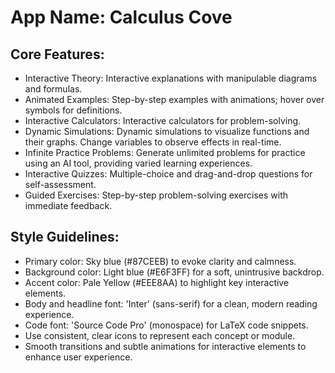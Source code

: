 # **App Name**: Calculus Cove

## Core Features:

- Interactive Theory: Interactive explanations with manipulable diagrams and formulas.
- Animated Examples: Step-by-step examples with animations; hover over symbols for definitions.
- Interactive Calculators: Interactive calculators for problem-solving.
- Dynamic Simulations: Dynamic simulations to visualize functions and their graphs.  Change variables to observe effects in real-time.
- Infinite Practice Problems: Generate unlimited problems for practice using an AI tool, providing varied learning experiences.
- Interactive Quizzes: Multiple-choice and drag-and-drop questions for self-assessment.
- Guided Exercises: Step-by-step problem-solving exercises with immediate feedback.

## Style Guidelines:

- Primary color: Sky blue (#87CEEB) to evoke clarity and calmness.
- Background color: Light blue (#E6F3FF) for a soft, unintrusive backdrop.
- Accent color: Pale Yellow (#EEE8AA) to highlight key interactive elements.
- Body and headline font: 'Inter' (sans-serif) for a clean, modern reading experience.
- Code font: 'Source Code Pro' (monospace) for LaTeX code snippets.
- Use consistent, clear icons to represent each concept or module.
- Smooth transitions and subtle animations for interactive elements to enhance user experience.